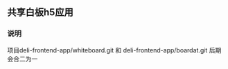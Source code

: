 ## 共享白板h5应用

### 说明
   
   项目deli-frontend-app/whiteboard.git 和 deli-frontend-app/boardat.git 后期会合二为一